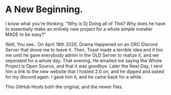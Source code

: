 # A New Beginning.
I know what you're thinking. "Why is Dj Doing all of This? Why does he have to essentially make an entirely new project for a whole simple installer MADE to be easy?"

Well, You see.. On April 18th 2020, Drama Happened on an ORC Discord Server that drove me to leave it. Then, Toast made a terrible idea and it too me until he gave everybody admin in the OLD Server to realize it, and we seperated for a whole day. That evening, He emailed me saying the Whole Project is Open Source, and that it was goodbye.
Later the Next Day, I sent him a link to the new website that I hosted 2.0 on, and he dipped and asked for my discord again. I gave him it, and he came back for a while.

This GitHub Hosts both the original, and the newer files.
